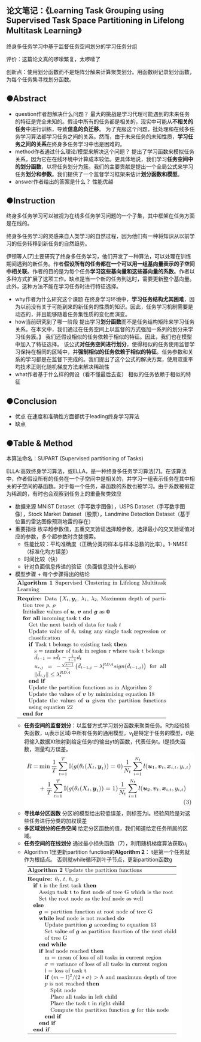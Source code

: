 ## 论文笔记：《Learning Task Grouping using Supervised Task Space Partitioning in Lifelong Multitask Learning》

终身多任务学习中基于监督任务空间划分的学习任务分组

评价：这篇论文真的啰嗦繁复，太啰嗦了

创新点：使用划分函数而不是矩阵分解来计算聚类划分。用函数树记录划分函数，为每个任务集寻找划分函数。

## ●Abstract

-   question作者想解决什么问题？
    最大的挑战是学习代理可能遇到的未来任务的特征是完全未知的。假设中所有的任务都是相关的，现实中可能从**不相关的任务**中进行训练，导致**信息的负迁移**。
    为了克服这个问题，批处理和在线多任务学习算法都学习任务之间的关系。然而，由于未来任务的未知性质，**学习任务之间的关系**在终身多任务学习中也是困难的。
-   method作者通过什么理论/模型来解决这个问题？
    提出了学习函数来模拟任务关系，因为它在在线环境中计算成本较低。更具体地说，我们学习**任务空间中的划分函数**，以将任务划分为簇。我们的主要贡献是提出一个全局公式来学习任务**划分和参数**。我们提供了一个监督学习框架来估计**划分函数和模型**。
-   answer作者给出的答案是什么？
    性能优越

## ●Instruction

终身多任务学习可以被视为在线多任务学习问题的一个子集，其中框架在任务方面是在线的。

终身多任务学习的灵感来自人类学习的自然过程，因为他们有一种将知识从以前学习的任务转移到新任务的自然趋势。

伊顿等人[7]主要研究了终身多任务学习，他们开发了一种算法，可以处理在训练期间遇到的新任务。作者**假设所有的任务都在一个可以用一组基向量表示的子空间中相关联**。作者的目的是为每个任务**学习这些基向量和这些基向量的系数**。作者以多种方式扩展了这项工作。缺点是当一个新的任务到达时，需要更新整个基向量。此外，这种方法不能在学习任务时进行特征选择。

-   why作者为什么研究这个课题
    在终身学习环境中，**学习任务结构尤其困难**，因为以前没有关于可能到来的新任务的性质的知识。因此，任务学习机制需要是动态的，并且能够随着任务集性质的变化而演变。
-   how当前研究到了哪一阶段
    提出学习**划分函数**而不是任务结构矩阵来学习任务关系。在本文中，我们通过在任务空间上以监督的方式强加一系列的划分来学习任务簇。】
    我们还假设相似的任务依赖于相似的特征。因此，我们也在模型中加入了特征选择。
    该公式**对任务空间进行划分**，使得相似的任务使用监督学习保持在相同的区域中，并**强制相似的任务依赖于相似的特征**。任务参数和关系的学习都是在监督下完成的。我们提出了这个公式的解决方案，使用双重平均技术正则化随机梯度方法来解决稀疏性
-   what作者基于什么样的假设（看不懂最后去查）
    相似的任务依赖于相似的特征

## ●Conclusion

-   优点
    在速度和准确性方面都优于leading终身学习算法
-   缺点
    

## ●Table & Method
本算法命名：SUPART (Supervised partitioning of Tasks)

ELLA:高效终身学习算法，或ELLA，是一种终身多任务学习算法[7]。在该算法中，作者假设所有的任务在一个子空间中是相关的，并学习一组表示任务在其中相关的子空间的基函数。对于每一个任务，基函数的系数也被学习。由于系数被假定为稀疏的，有时也会观察到任务上的重叠聚类效应
-   数据来源
    MNIST Dataset（手写数字图像），USPS Dataset（手写数字图像），Stock Market Dataset（股票），Landmine Detection Dataset（基于位置的雷达图像预测地雷的存在）
-   重要指标
    枚举超参数值，五重交叉验证选择超参数，选择最小的交叉验证值对应的参数，多个超参数时贪婪搜索。
    - 性能比较：平均准确度（正确分类的样本与样本总数的比率）。1-NMSE（标准化均方误差）
    - 时间比较（快）
    - 针对负面信息传递的验证（负面信息没什么影响）
-   模型步骤 + 每个步骤得出的结论
![](Learning%20Task%20Grouping%20using%20Supervised%20Task%20Space%20Partitioning%20in%20Lifelong%20Multitask%20Learning%E7%BB%88%E8%BA%AB%E5%A4%9A%E4%BB%BB%E5%8A%A1%E5%AD%A6%E4%B9%A0%E4%B8%AD%E5%9F%BA%E4%BA%8E%E7%9B%91%E7%9D%A3%E4%BB%BB%E5%8A%A1%E7%A9%BA%E9%97%B4%E5%88%92%E5%88%86%E7%9A%84%E5%AD%A6%E4%B9%A0%E4%BB%BB%E5%8A%A1%E5%88%86%E7%BB%84_md_files/image2.png?v=1&type=image)
	- **任务空间的监督划分**：以监督方式学习划分函数来聚类任务。R为经验损失函数，$u_i$表示区域i中所有任务的通用模型，$v_t$是特定于任务的模型，$\theta$是将输入数据Xt映射到给定任务t的输出yt的函数，代表任务t。l是损失函数，测量均方误差。
![](Learning%20Task%20Grouping%20using%20Supervised%20Task%20Space%20Partitioning%20in%20Lifelong%20Multitask%20Learning%E7%BB%88%E8%BA%AB%E5%A4%9A%E4%BB%BB%E5%8A%A1%E5%AD%A6%E4%B9%A0%E4%B8%AD%E5%9F%BA%E4%BA%8E%E7%9B%91%E7%9D%A3%E4%BB%BB%E5%8A%A1%E7%A9%BA%E9%97%B4%E5%88%92%E5%88%86%E7%9A%84%E5%AD%A6%E4%B9%A0%E4%BB%BB%E5%8A%A1%E5%88%86%E7%BB%84_md_files/image1.png?v=1&type=image)
	- **寻找单分区函数**
	分区i的模型给出较低误差，则标签为i。经验风险是对这些任务进行分类的加权误差
	- **多区域划分的任务空间**
	给定分区函数的值，我们知道给定任务所属的区域。
	- **任务空间的在线划分**
	通过最小损失函数（7），利用随机梯度算法获取$u_i$
	- Algorithm 1里更新partition function的**Algorithm 2**：
	t是第一个任务就作为根结点。
	否则就while循环到叶子节点，更新partition函数g
![](Learning%20Task%20Grouping%20using%20Supervised%20Task%20Space%20Partitioning%20in%20Lifelong%20Multitask%20Learning%E7%BB%88%E8%BA%AB%E5%A4%9A%E4%BB%BB%E5%8A%A1%E5%AD%A6%E4%B9%A0%E4%B8%AD%E5%9F%BA%E4%BA%8E%E7%9B%91%E7%9D%A3%E4%BB%BB%E5%8A%A1%E7%A9%BA%E9%97%B4%E5%88%92%E5%88%86%E7%9A%84%E5%AD%A6%E4%B9%A0%E4%BB%BB%E5%8A%A1%E5%88%86%E7%BB%84_md_files/image3.png?v=1&type=image)

